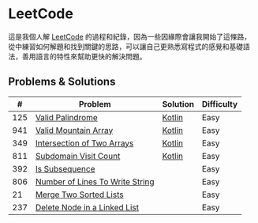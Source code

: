 LeetCode
========


這是我個人解 [LeetCode](https://leetcode.com/) 的過程和紀錄，因為一些因緣際會讓我開始了這條路，從中練習如何解題和找到關鍵的思路，可以讓自己更熟悉寫程式的感覺和基礎語法，善用語言的特性來幫助更快的解決問題。

## Problems & Solutions

| #   | Problem         | Solution | Difficulty |
|-----|------------------|----------|------------|
| 125 | [Valid Palindrome](./problems/125.valid-palindrome.md) |[Kotlin](./solutions/src/main/kotlin/com/enginebai/leetcode/easy/Solution125.kt)          | Easy       |
|941|[Valid Mountain Array](./problems/941.valid-mountain-array.md)|[Kotlin](./solutions/src/main/kotlin/com/enginebai/leetcode/easy/Solution941.kt)|Easy|
|349|[Intersection of Two Arrays](./problems/349.intersection-of-two-arrays.md)|[Kotlin](./solutions/src/main/kotlin/com/enginebai/leetcode/easy/Solution349.kt)|Easy|
|811|[Subdomain Visit Count](./problems/811.subdomain-visit-count.md)|[Kotlin](./solutions/src/main/kotlin/com/enginebai/leetcode/easy/Solution811.kt)|Easy|
|392|[Is Subsequence]()||Easy|
|806|[Number of Lines To Write String](./problems/806.number-of-lines-to-write-string.md)||Easy|
|21|[Merge Two Sorted Lists](https://leetcode.com/problems/merge-two-sorted-lists/)||Easy|
|237|[Delete Node in a Linked List](https://leetcode.com/problems/delete-node-in-a-linked-list/description/)||Easy|
